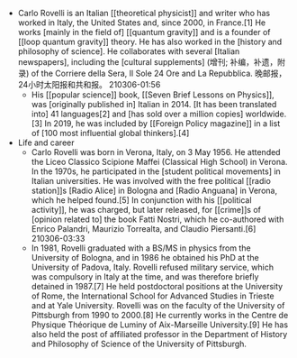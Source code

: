 - Carlo Rovelli is an Italian [[theoretical physicist]] and writer who has worked in Italy, the United States and, since 2000, in France.[1] He works [mainly in the field of] [[quantum gravity]] and is a founder of [[loop quantum gravity]] theory. He has also worked in the [history and philosophy of science]. He collaborates with several [Italian newspapers], including the [cultural supplements] (增刊; 补编，补遗，附录) of the Corriere della Sera, Il Sole 24 Ore and La Repubblica. 晚邮报，24小时太阳报和共和报。
210306-01:56
    - His [[popular science]] book, [[Seven Brief Lessons on Physics]], was [originally published in] Italian in 2014. [It has been translated into] 41 languages[2] and [has sold over a million copies] worldwide.[3] In 2019, he was included by [[Foreign Policy magazine]] in a list of [100 most influential global thinkers].[4]
- Life and career
    - Carlo Rovelli was born in Verona, Italy, on 3 May 1956. He attended the Liceo Classico Scipione Maffei (Classical High School) in Verona. In the 1970s, he participated in the [student political movements] in Italian universities. He was involved with the free political [[radio station]]s [Radio Alice] in Bologna and [Radio Anguana] in Verona, which he helped found.[5] In conjunction with his [[political activity]], he was charged, but later released, for [[crime]]s of [opinion related to] the book Fatti Nostri, which he co-authored with Enrico Palandri, Maurizio Torrealta, and Claudio Piersanti.[6]
210306-03:33
    - In 1981, Rovelli graduated with a BS/MS in physics from the University of Bologna, and in 1986 he obtained his PhD at the University of Padova, Italy. Rovelli refused military service, which was compulsory in Italy at the time, and was therefore briefly detained in 1987.[7] He held postdoctoral positions at the University of Rome, the International School for Advanced Studies in Trieste and at Yale University. Rovelli was on the faculty of the University of Pittsburgh from 1990 to 2000.[8] He currently works in the Centre de Physique Théorique de Luminy of Aix-Marseille University.[9] He has also held the post of affiliated professor in the Department of History and Philosophy of Science of the University of Pittsburgh.
